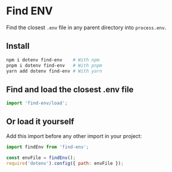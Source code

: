 # Find ENV

Find the closest `.env` file in any parent directory into `process.env`.

## Install

```bash
npm i dotenv find-env    # With npm
pnpm i dotenv find-env   # With pnpm
yarn add dotenv find-env # With yarn
```

## Find and load the closest .env file

```js
import 'find-env/load';
```

## Or load it yourself

Add this import before any other import in your project:

```js
import findEnv from 'find-env';

const envFile = findEnv();
require('dotenv').config({ path: envFile });
```
